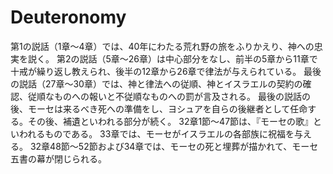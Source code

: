 # Deuteronomy

第1の説話（1章～4章）では、40年にわたる荒れ野の旅をふりかえり、神への忠実を説く。
第2の説話（5章～26章）は中心部分をなし、前半の5章から11章で十戒が繰り返し教えられ、後半の12章から26章で律法が与えられている。
最後の説話（27章～30章）では、神と律法への従順、神とイスラエルの契約の確認、従順なものへの報いと不従順なものへの罰が言及される。
最後の説話の後、モーセは来るべき死への準備をし、ヨシュアを自らの後継者として任命する。その後、補遺といわれる部分が続く。
32章1節～47節は、『モーセの歌』といわれるものである。
33章では、モーセがイスラエルの各部族に祝福を与える。
32章48節～52節および34章では、モーセの死と埋葬が描かれて、モーセ五書の幕が閉じられる。